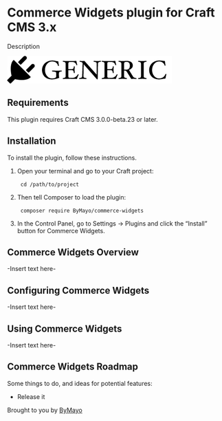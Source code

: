 # Commerce Widgets plugin for Craft CMS 3.x

Description

![Screenshot](resources/img/plugin-logo.png)

## Requirements

This plugin requires Craft CMS 3.0.0-beta.23 or later.

## Installation

To install the plugin, follow these instructions.

1. Open your terminal and go to your Craft project:

        cd /path/to/project

2. Then tell Composer to load the plugin:

        composer require ByMayo/commerce-widgets

3. In the Control Panel, go to Settings → Plugins and click the “Install” button for Commerce Widgets.

## Commerce Widgets Overview

-Insert text here-

## Configuring Commerce Widgets

-Insert text here-

## Using Commerce Widgets

-Insert text here-

## Commerce Widgets Roadmap

Some things to do, and ideas for potential features:

* Release it

Brought to you by [ByMayo](http://bymayo.co.uk)
